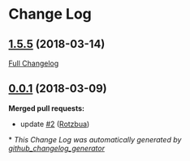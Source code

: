 # Change Log

## [1.5.5](https://github.com/Rotzbua/test/tree/1.5.5) (2018-03-14)
[Full Changelog](https://github.com/Rotzbua/test/compare/0.0.1...1.5.5)

## [0.0.1](https://github.com/Rotzbua/test/tree/0.0.1) (2018-03-09)
**Merged pull requests:**

- update [\#2](https://github.com/Rotzbua/test/pull/2) ([Rotzbua](https://github.com/Rotzbua))



\* *This Change Log was automatically generated by [github_changelog_generator](https://github.com/skywinder/Github-Changelog-Generator)*